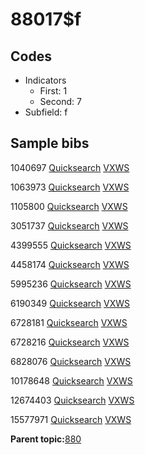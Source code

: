 # 88017$f

## Codes

-   Indicators
    -   First: 1
    -   Second: 7
-   Subfield: f

## Sample bibs

1040697 [Quicksearch](https://search.library.yale.edu/catalog/1040697) [VXWS](http://prodorbis.library.yale.edu:7014/vxws/GetHoldingsService?bibId=1040697)

1063973 [Quicksearch](https://search.library.yale.edu/catalog/1063973) [VXWS](http://prodorbis.library.yale.edu:7014/vxws/GetHoldingsService?bibId=1063973)

1105800 [Quicksearch](https://search.library.yale.edu/catalog/1105800) [VXWS](http://prodorbis.library.yale.edu:7014/vxws/GetHoldingsService?bibId=1105800)

3051737 [Quicksearch](https://search.library.yale.edu/catalog/3051737) [VXWS](http://prodorbis.library.yale.edu:7014/vxws/GetHoldingsService?bibId=3051737)

4399555 [Quicksearch](https://search.library.yale.edu/catalog/4399555) [VXWS](http://prodorbis.library.yale.edu:7014/vxws/GetHoldingsService?bibId=4399555)

4458174 [Quicksearch](https://search.library.yale.edu/catalog/4458174) [VXWS](http://prodorbis.library.yale.edu:7014/vxws/GetHoldingsService?bibId=4458174)

5995236 [Quicksearch](https://search.library.yale.edu/catalog/5995236) [VXWS](http://prodorbis.library.yale.edu:7014/vxws/GetHoldingsService?bibId=5995236)

6190349 [Quicksearch](https://search.library.yale.edu/catalog/6190349) [VXWS](http://prodorbis.library.yale.edu:7014/vxws/GetHoldingsService?bibId=6190349)

6728181 [Quicksearch](https://search.library.yale.edu/catalog/6728181) [VXWS](http://prodorbis.library.yale.edu:7014/vxws/GetHoldingsService?bibId=6728181)

6728216 [Quicksearch](https://search.library.yale.edu/catalog/6728216) [VXWS](http://prodorbis.library.yale.edu:7014/vxws/GetHoldingsService?bibId=6728216)

6828076 [Quicksearch](https://search.library.yale.edu/catalog/6828076) [VXWS](http://prodorbis.library.yale.edu:7014/vxws/GetHoldingsService?bibId=6828076)

10178648 [Quicksearch](https://search.library.yale.edu/catalog/10178648) [VXWS](http://prodorbis.library.yale.edu:7014/vxws/GetHoldingsService?bibId=10178648)

12674403 [Quicksearch](https://search.library.yale.edu/catalog/12674403) [VXWS](http://prodorbis.library.yale.edu:7014/vxws/GetHoldingsService?bibId=12674403)

15577971 [Quicksearch](https://search.library.yale.edu/catalog/15577971) [VXWS](http://prodorbis.library.yale.edu:7014/vxws/GetHoldingsService?bibId=15577971)

**Parent topic:**[880](../../tags/880/880.md)

